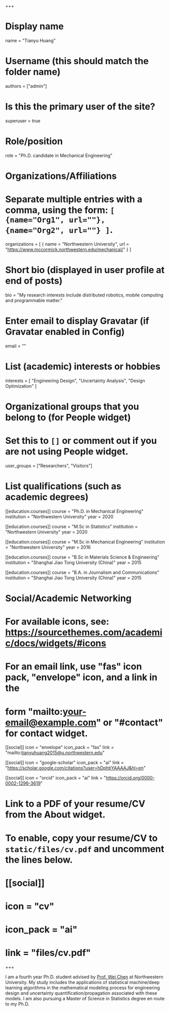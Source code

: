 +++
# Display name
name = "Tianyu Huang"

# Username (this should match the folder name)
authors = ["admin"]

# Is this the primary user of the site?
superuser = true

# Role/position
role = "Ph.D. candidate in Mechanical Engineering"

# Organizations/Affiliations
#   Separate multiple entries with a comma, using the form: `[ {name="Org1", url=""}, {name="Org2", url=""} ]`.
organizations = [ { name = "Northwestern University", url = "https://www.mccormick.northwestern.edu/mechanical/" } ]

# Short bio (displayed in user profile at end of posts)
bio = "My research interests include distributed robotics, mobile computing and programmable matter."

# Enter email to display Gravatar (if Gravatar enabled in Config)
email = ""

# List (academic) interests or hobbies
interests = [
  "Engineering Design",
  "Uncertainty Analysis",
  "Design Optimization"
]

# Organizational groups that you belong to (for People widget)
#   Set this to `[]` or comment out if you are not using People widget.
user_groups = ["Researchers", "Visitors"]

# List qualifications (such as academic degrees)
[[education.courses]]
  course = "Ph.D. in Mechanical Engineering"
  institution = "Northwestern University"
  year = 2020

[[education.courses]]
  course = "M.Sc in Statistics"
  institution = "Northwestern University"
  year = 2020

[[education.courses]]
  course = "M.Sc in Mechanical Engineering"
  institution = "Northwestern University"
  year = 2016

[[education.courses]]
  course = "B.Sc in Materials Science & Engineering"
  institution = "Shanghai Jiao Tong University (China)"
  year = 2015
  
[[education.courses]]
  course = "B.A. in Journalism and Communications"
  institution = "Shanghai Jiao Tong University (China)"
  year = 2015
  

# Social/Academic Networking
# For available icons, see: https://sourcethemes.com/academic/docs/widgets/#icons
#   For an email link, use "fas" icon pack, "envelope" icon, and a link in the
#   form "mailto:your-email@example.com" or "#contact" for contact widget.

[[social]]
  icon = "envelope"
  icon_pack = "fas"
  link = "mailto:tianyuhuang2015@u.northwestern.edu"

[[social]]
  icon = "google-scholar"
  icon_pack = "ai"
  link = "https://scholar.google.com/citations?user=hDphtiYAAAAJ&hl=en"
  
[[social]]
  icon = "orcid"
  icon_pack = "ai"
  link = "https://orcid.org/0000-0002-1296-3619"

# Link to a PDF of your resume/CV from the About widget.
# To enable, copy your resume/CV to `static/files/cv.pdf` and uncomment the lines below.
# [[social]]
#   icon = "cv"
#   icon_pack = "ai"
#   link = "files/cv.pdf"

+++

I am a fourth year Ph.D. student advised by [Prof. Wei Chen](http://www.mccormick.northwestern.edu/research-faculty/directory/profiles/chen-wei.html) at Northwestern University. My study includes the applications of statistical machine/deep learning algorithms in the mathematical modeling process for engineering design and uncertainty quantification/propagation associated with these models. I am also pursuing a Master of Science in Statistics degree en route to my Ph.D.
